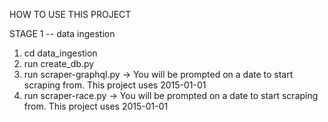 HOW TO USE THIS PROJECT

STAGE 1 -- data ingestion

1. cd data_ingestion
2. run create_db.py
3. run scraper-graphql.py 
-> You will be prompted on a date to start scraping from. This project uses 2015-01-01
4. run scraper-race.py
-> You will be prompted on a date to start scraping from. This project uses 2015-01-01
